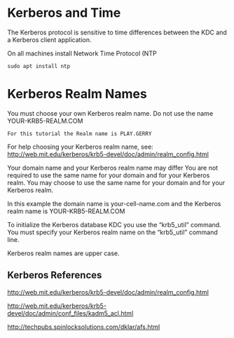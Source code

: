 # Kerberos and Time

The Kerberos protocol is sensitive 	to time differences between the KDC and a Kerberos client application.

On all machines install Network Time Protocol (NTP

	sudo apt install ntp
	
# Kerberos Realm Names

You must choose your own Kerberos realm name.
Do not use the name YOUR-KRB5-REALM.COM

	For this tutorial the Realm name is PLAY.GERRY

For help choosing your Kerberos realm name, see:
http://web.mit.edu/kerberos/krb5-devel/doc/admin/realm_config.html

Your domain name and your Kerberos realm name may differ
You are not required to use the same name for your domain and for your Kerberos realm. You may choose to use the same name for your domain and for your Kerberos realm.

In this example the domain name is your-cell-name.com and the Kerberos realm 
name is YOUR-KRB5-REALM.COM

To initialize the Kerberos database KDC you use the “krb5_util” command.
You must specify your Kerberos realm name on the “krb5_util” command line.

Kerberos realm names are upper case.

## Kerberos References

http://web.mit.edu/kerberos/krb5-devel/doc/admin/realm_config.html

http://web.mit.edu/kerberos/krb5-devel/doc/admin/conf_files/kadm5_acl.html

 http://techpubs.spinlocksolutions.com/dklar/afs.html

<!--stackedit_data:
eyJoaXN0b3J5IjpbMTI5MjgwMTk2N119
-->